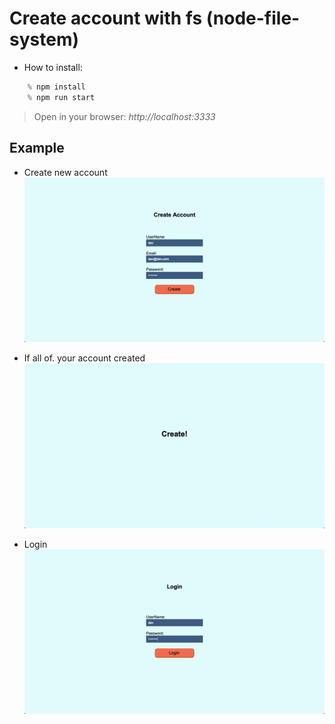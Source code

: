 # Create account with fs (node-file-system)

- How to install:
```js
    % npm install
    % npm run start
```
> Open in your browser: _http://localhost:3333_

## Example

- Create new account
![img01](./img/01.png)

- If all of. your account created
![img02](./img/02.png)

- Login
![img03](./img/03.png)